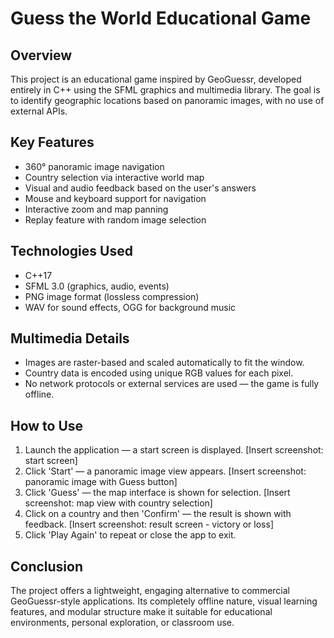 # Guess the World Educational Game

## Overview
This project is an educational game inspired by GeoGuessr, developed entirely in C++ using the SFML graphics and multimedia library. 
The goal is to identify geographic locations based on panoramic images, with no use of external APIs.

## Key Features
- 360° panoramic image navigation
- Country selection via interactive world map
- Visual and audio feedback based on the user's answers
- Mouse and keyboard support for navigation
- Interactive zoom and map panning
- Replay feature with random image selection

## Technologies Used
- C++17
- SFML 3.0 (graphics, audio, events)
- PNG image format (lossless compression)
- WAV for sound effects, OGG for background music

## Multimedia Details
- Images are raster-based and scaled automatically to fit the window.
- Country data is encoded using unique RGB values for each pixel.
- No network protocols or external services are used — the game is fully offline.

## How to Use
1. Launch the application — a start screen is displayed. [Insert screenshot: start screen]
2. Click 'Start' — a panoramic image view appears. [Insert screenshot: panoramic image with Guess button]
3. Click 'Guess' — the map interface is shown for selection. [Insert screenshot: map view with country selection]
4. Click on a country and then 'Confirm' — the result is shown with feedback. [Insert screenshot: result screen - victory or loss]
5. Click 'Play Again' to repeat or close the app to exit.

## Conclusion
The project offers a lightweight, engaging alternative to commercial GeoGuessr-style applications. 
Its completely offline nature, visual learning features, and modular structure make it suitable for educational environments, personal exploration, or classroom use.
